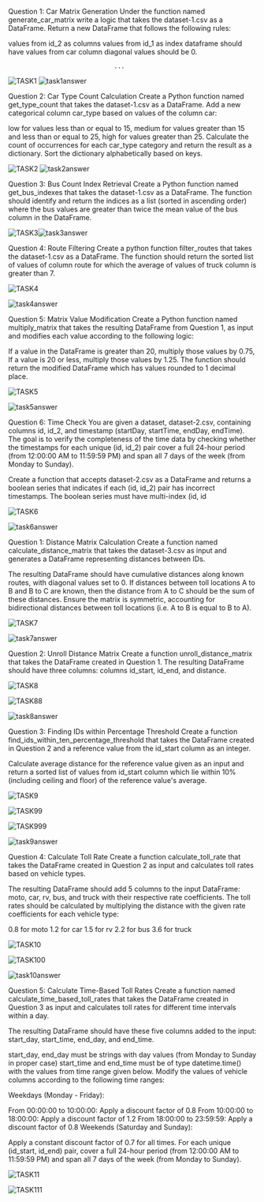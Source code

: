 Question 1: Car Matrix Generation
Under the function named generate_car_matrix write a logic that takes the dataset-1.csv as a DataFrame. Return a new DataFrame that follows the following rules:

values from id_2 as columns
values from id_1 as index
dataframe should have values from car column
diagonal values should be 0.


                                  ...                                 
![TASK1](https://github.com/deepaksundaran/mapup-.ai/assets/123062995/c34afa2b-72cb-4067-803e-ad6112cc77d6)
![task1answer](https://github.com/deepaksundaran/mapup-.ai/assets/123062995/ba1757e6-b9de-4709-84fb-9535a6c4755c)

Question 2: Car Type Count Calculation
Create a Python function named get_type_count that takes the dataset-1.csv as a DataFrame. Add a new categorical column car_type based on values of the column car:

low for values less than or equal to 15,
medium for values greater than 15 and less than or equal to 25,
high for values greater than 25.
Calculate the count of occurrences for each car_type category and return the result as a dictionary. Sort the dictionary alphabetically based on keys.






![TASK2](https://github.com/deepaksundaran/mapup-.ai/assets/123062995/a588f630-4c4f-4d55-95f2-406cd5f6d33c)
![task2answer](https://github.com/deepaksundaran/mapup-.ai/assets/123062995/853b5f88-ea04-40b0-be53-55160f89a86d)

Question 3: Bus Count Index Retrieval
Create a Python function named get_bus_indexes that takes the dataset-1.csv as a DataFrame. The function should identify and return the indices as a list (sorted in ascending order) where the bus values are greater than twice the mean value of the bus column in the DataFrame.




![TASK3](https://github.com/deepaksundaran/mapup-.ai/assets/123062995/19346ddb-8ce4-4a0d-8a9b-a0dc21872870)![task3answer](https://github.com/deepaksundaran/mapup-.ai/assets/123062995/4d688ce9-9965-4bd5-8048-29ba7a047e95)

Question 4: Route Filtering
Create a python function filter_routes that takes the dataset-1.csv as a DataFrame. The function should return the sorted list of values of column route for which the average of values of truck column is greater than 7.





![TASK4](https://github.com/deepaksundaran/mapup-.ai/assets/123062995/2c56e611-8023-4161-98ba-c9c4b6ca6c6f)

![task4answer](https://github.com/deepaksundaran/mapup-.ai/assets/123062995/b1374d0d-2f0c-40d3-ad11-876e23b93b6b)

Question 5: Matrix Value Modification
Create a Python function named multiply_matrix that takes the resulting DataFrame from Question 1, as input and modifies each value according to the following logic:

If a value in the DataFrame is greater than 20, multiply those values by 0.75,
If a value is 20 or less, multiply those values by 1.25.
The function should return the modified DataFrame which has values rounded to 1 decimal place.








![TASK5](https://github.com/deepaksundaran/mapup-.ai/assets/123062995/3378a7d0-0e9b-466b-ba5c-70b756a4a8e0)


![task5answer](https://github.com/deepaksundaran/mapup-.ai/assets/123062995/f614de67-1144-4d27-976b-a0f624214b6c)


Question 6: Time Check
You are given a dataset, dataset-2.csv, containing columns id, id_2, and timestamp (startDay, startTime, endDay, endTime). The goal is to verify the completeness of the time data by checking whether the timestamps for each unique (id, id_2) pair cover a full 24-hour period (from 12:00:00 AM to 11:59:59 PM) and span all 7 days of the week (from Monday to Sunday).

Create a function that accepts dataset-2.csv as a DataFrame and returns a boolean series that indicates if each (id, id_2) pair has incorrect timestamps. The boolean series must have multi-index (id, id






![TASK6](https://github.com/deepaksundaran/mapup-.ai/assets/123062995/47385083-5f14-40f1-9370-9da53157d8d6)


![task6answer](https://github.com/deepaksundaran/mapup-.ai/assets/123062995/68d7b1ee-eb38-4e8d-bc86-968fbc86689c)

Question 1: Distance Matrix Calculation
Create a function named calculate_distance_matrix that takes the dataset-3.csv as input and generates a DataFrame representing distances between IDs.

The resulting DataFrame should have cumulative distances along known routes, with diagonal values set to 0. If distances between toll locations A to B and B to C are known, then the distance from A to C should be the sum of these distances. Ensure the matrix is symmetric, accounting for bidirectional distances between toll locations (i.e. A to B is equal to B to A).



 

![TASK7](https://github.com/deepaksundaran/mapup-.ai/assets/123062995/2085bf24-8279-47cb-a563-5366c9dc2ab2)


![task7answer](https://github.com/deepaksundaran/mapup-.ai/assets/123062995/d883cdbc-3d04-41b0-bf95-edfaff8baa58)


Question 2: Unroll Distance Matrix
Create a function unroll_distance_matrix that takes the DataFrame created in Question 1. The resulting DataFrame should have three columns: columns id_start, id_end, and distance.




![TASK8](https://github.com/deepaksundaran/mapup-.ai/assets/123062995/8791c17f-9be8-419a-9d96-95be7c400933)


![TASK88](https://github.com/deepaksundaran/mapup-.ai/assets/123062995/7506fef2-0758-4800-a094-6c608442cc88)




![task8answer](https://github.com/deepaksundaran/mapup-.ai/assets/123062995/573450ba-769d-4b0f-b2cf-a1202602e469)


Question 3: Finding IDs within Percentage Threshold
Create a function find_ids_within_ten_percentage_threshold that takes the DataFrame created in Question 2 and a reference value from the id_start column as an integer.

Calculate average distance for the reference value given as an input and return a sorted list of values from id_start column which lie within 10% (including ceiling and floor) of the reference value's average.







 



![TASK9](https://github.com/deepaksundaran/mapup-.ai/assets/123062995/3a91886d-2ca1-44e8-8148-e32216059a2f)


![TASK99](https://github.com/deepaksundaran/mapup-.ai/assets/123062995/93adb789-0f62-495f-a3b7-b3264ae9756d)

![TASK999](https://github.com/deepaksundaran/mapup-.ai/assets/123062995/e6065a66-8be9-4b01-80a2-60a0b91c59f1)

![task9answer](https://github.com/deepaksundaran/mapup-.ai/assets/123062995/67f37d52-e2f1-49e3-bc27-a770d3519779)

Question 4: Calculate Toll Rate
Create a function calculate_toll_rate that takes the DataFrame created in Question 2 as input and calculates toll rates based on vehicle types.

The resulting DataFrame should add 5 columns to the input DataFrame: moto, car, rv, bus, and truck with their respective rate coefficients. The toll rates should be calculated by multiplying the distance with the given rate coefficients for each vehicle type:

0.8 for moto
1.2 for car
1.5 for rv
2.2 for bus
3.6 for truck


    







![TASK10](https://github.com/deepaksundaran/mapup-.ai/assets/123062995/2febf532-827f-4a4c-827f-383151780c76)




![TASK100](https://github.com/deepaksundaran/mapup-.ai/assets/123062995/7d53f65c-45b9-4ff8-a893-1adb9eee6108)




![task10answer](https://github.com/deepaksundaran/mapup-.ai/assets/123062995/a8dfdcdf-b17f-4533-83bc-04fc475e1232)

Question 5: Calculate Time-Based Toll Rates
Create a function named calculate_time_based_toll_rates that takes the DataFrame created in Question 3 as input and calculates toll rates for different time intervals within a day.

The resulting DataFrame should have these five columns added to the input: start_day, start_time, end_day, and end_time.

start_day, end_day must be strings with day values (from Monday to Sunday in proper case)
start_time and end_time must be of type datetime.time() with the values from time range given below.
Modify the values of vehicle columns according to the following time ranges:

Weekdays (Monday - Friday):

From 00:00:00 to 10:00:00: Apply a discount factor of 0.8
From 10:00:00 to 18:00:00: Apply a discount factor of 1.2
From 18:00:00 to 23:59:59: Apply a discount factor of 0.8
Weekends (Saturday and Sunday):

Apply a constant discount factor of 0.7 for all times.
For each unique (id_start, id_end) pair, cover a full 24-hour period (from 12:00:00 AM to 11:59:59 PM) and span all 7 days of the week (from Monday to Sunday).


 




![TASK11](https://github.com/deepaksundaran/mapup-.ai/assets/123062995/aee67faa-114f-4249-a976-08ca8200eca0)

    
![TASK111](https://github.com/deepaksundaran/mapup-.ai/assets/123062995/e82c2bd1-e0d5-478f-8fe5-4711702c0aab)




